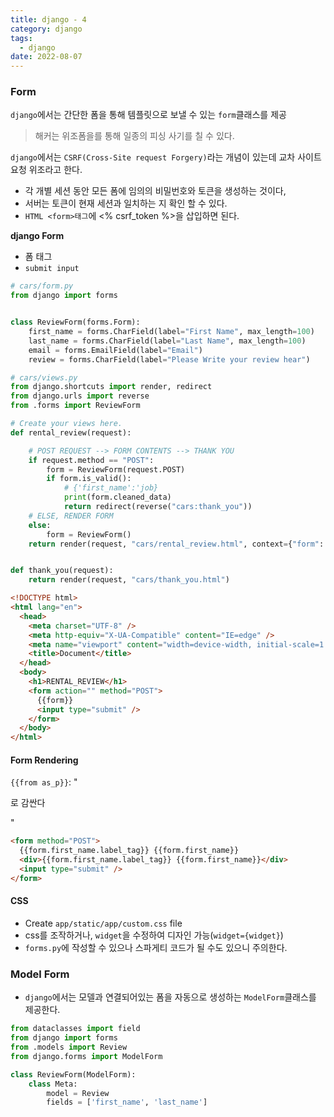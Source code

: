 ```yaml
---
title: django - 4
category: django
tags:
  - django
date: 2022-08-07
---
```


### Form

`django`에서는 간단한 폼을 통해 템플릿으로 보낼 수 있는 `form`클래스를 제공

> 해커는 위조폼을를 통해 일종의 피싱 사기를 칠 수 있다.

`django`에서는 `CSRF(Cross-Site request Forgery)`라는 개념이 있는데 교차 사이트 요청 위조라고 한다.

- 각 개별 세션 동안 모든 폼에 임의의 비밀번호와 토큰을 생성하는 것이다,
- 서버는 토큰이 현재 세션과 일치하는 지 확인 할 수 있다.
- `HTML <form>태그`에 <% csrf_token %>을 삽입하면 된다.

**django Form**

- 폼 태그
- `submit input`

```python
# cars/form.py
from django import forms


class ReviewForm(forms.Form):
    first_name = forms.CharField(label="First Name", max_length=100)
    last_name = forms.CharField(label="Last Name", max_length=100)
    email = forms.EmailField(label="Email")
    review = forms.CharField(label="Please Write your review hear")
```

```python
# cars/views.py
from django.shortcuts import render, redirect
from django.urls import reverse
from .forms import ReviewForm

# Create your views here.
def rental_review(request):

    # POST REQUEST --> FORM CONTENTS --> THANK YOU
    if request.method == "POST":
        form = ReviewForm(request.POST)
        if form.is_valid():
            # {'first_name':'job}
            print(form.cleaned_data)
            return redirect(reverse("cars:thank_you"))
    # ELSE, RENDER FORM
    else:
        form = ReviewForm()
    return render(request, "cars/rental_review.html", context={"form": form})


def thank_you(request):
    return render(request, "cars/thank_you.html")

```

```html
<!DOCTYPE html>
<html lang="en">
  <head>
    <meta charset="UTF-8" />
    <meta http-equiv="X-UA-Compatible" content="IE=edge" />
    <meta name="viewport" content="width=device-width, initial-scale=1.0" />
    <title>Document</title>
  </head>
  <body>
    <h1>RENTAL_REVIEW</h1>
    <form action="" method="POST">
      {{form}}
      <input type="submit" />
    </form>
  </body>
</html>
```

#### Form Rendering

`{{from as_p}}`: "<p>로 감싼다</p>"

```html
<form method="POST">
  {{form.first_name.label_tag}} {{form.first_name}}
  <div>{{form.first_name.label_tag}} {{form.first_name}}</div>
  <input type="submit" />
</form>
```

#### CSS

- Create `app/static/app/custom.css` file
- css를 조작하거나, `widget`을 수정하여 디자인 가능(`widget={widget}`)
- `forms.py`에 작성할 수 있으나 스파게티 코드가 될 수도 있으니 주의한다.

### Model Form

- `django`에서는 모델과 연결되어있는 폼을 자동으로 생성하는 `ModelForm`클래스를 제공한다.

```python
from dataclasses import field
from django import forms
from .models import Review
from django.forms import ModelForm

class ReviewForm(ModelForm):
    class Meta:
        model = Review
        fields = ['first_name', 'last_name']
```
